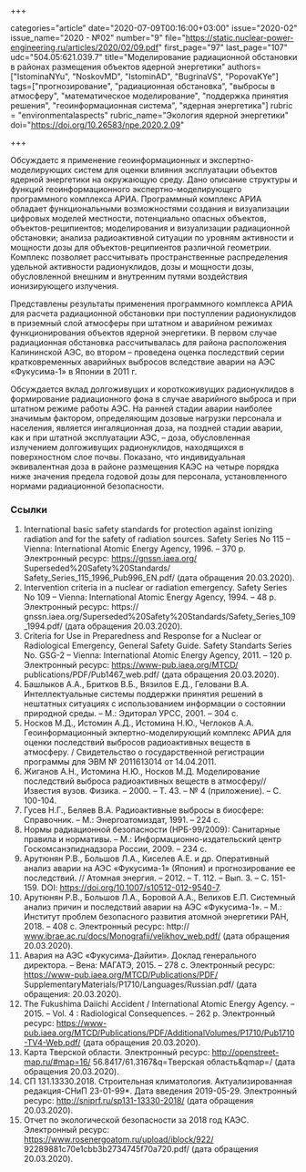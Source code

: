 +++

categories="article"
date="2020-07-09T00:16:00+03:00"
issue="2020-02"
issue_name="2020 - №02"
number="9"
file="https://static.nuclear-power-engineering.ru/articles/2020/02/09.pdf"
first_page="97"
last_page="107"
udc="504.05:621.039.7"
title="Mоделирование радиационной обстановки в районах размещения объектов ядерной энергетики"
authors=["IstominaNYu", "NoskovMD", "IstominAD", "BugrinaVS", "PopovaKYe"]
tags=["прогнозирование", "радиационная обстановка", "выбросы в атмосферу", "математическое моделирование", "поддержка принятия решения", "геоинформационная система", "ядерная энергетика"]
rubric = "environmentalaspects"
rubric_name="Экология ядерной энергетики"
doi="https://doi.org/10.26583/npe.2020.2.09"

+++

Обсуждаетс я применение геоинформационных и экспертно-моделирующих систем для оценки влияния эксплуатации объектов ядерной энергетики на окружающую среду. Дано описание структуры и функций геоинформационного экспертно-моделирующего программного комплекса АРИА. Программный комплекс АРИА обладает функциональными возможностями создания и визуализации цифровых моделей местности, потенциально опасных объектов, объектов-реципиентов; моделирования и визуализации радиационной обстановки; анализа радиоактивной ситуации по уровням активности и мощности дозы для объектов-реципиентов различной геометрии. Комплекс позволяет рассчитывать пространственные распределения удельной активности радионуклидов, дозы и мощности дозы, обусловленной внешним и внутренним путями воздействия ионизирующего излучения. 

Представлены результаты применения программного комплекса АРИА для расчета радиационной обстановки при поступлении радионуклидов в приземный слой атмосферы при штатном и аварийном режимах функционирования объектов ядерной энергетики. В первом случае радиационная обстановка рассчитывалась для района расположения Калининской АЭС, во втором –  проведена оценка последствий серии кратковременных аварийных выбросов вследствие аварии на АЭС «Фукусима-1» в Японии в 2011 г. 

Обсуждается вклад долгоживущих и короткоживущих радионуклидов в формирование радиационного фона в случае аварийного выброса и при штатном режиме работы АЭС. На ранней стадии аварии наиболее значимым фактором, определяющим дозовые нагрузки персонала и населения, является ингаляционная доза, на поздней стадии аварии, как и при штатной эксплуатации АЭС, – доза, обусловленная излучением долгоживущих радионуклидов, находящихся в поверхностном слое почвы. Показано, что индивидуальная эквивалентная доза в районе размещения КАЭС на четыре порядка ниже значения предела годовой дозы для персонала, установленного нормами радиационной безопасности.


### Ссылки

1. International basic safety standards for protection against ionizing radiation and for the safety of radiation sources. Safety Series No 115 – Vienna: International Atomic Energy Agency, 1996. – 370 p. Электронный ресурс: https://gnssn.iaea.org/ Superseded%20Safety%20Standards/ Safety_Series_115_1996_Pub996_EN.pdf/ (дата обращения 20.03.2020). 
2. Intervention criteria in a nuclear or radiation emergency. Safety Series No 109 – Vienna: International Atomic Energy Agency, 1994. – 48 p. Электронный ресурс: https:// gnssn.iaea.org/Superseded%20Safety%20Standards/Safety_Series_109_1994.pdf/ (дата обращения 20.03.2020). 
3. Criteria for Use in Preparedness and Response for a Nuclear or Radiological Emergency, General Safety Guide. Safety Standarts Series No. GSG-2 – Vienna: International Atomic Energy Agency, 2011. – 120 p. Электронный ресурс: https://www-pub.iaea.org/MTCD/ publications/PDF/Pub1467_web.pdf/ (дата обращения 20.03.2020). 
4. Башлыков А.А., Бритков В.Б., Вязилов Е.Д., Геловани В.А. Интеллектуальные системы поддержки принятия решений в нештатных ситуациях с использованием информации о состоянии природной среды. – М.: Эдиторал УРСС, 2001. – 304 с. 
5. Носков М.Д., Истомин А.Д., Истомина Н.Ю., Чеглоков А.А. Геоинформационный экпертно-моделирующий комплекс АРИА для оценки последствий выбросов радиоактивных веществ в атмосферу. / Свидетельство о государственной регистрации программы для ЭВМ № 2011613014 от 14.04.2011. 
6. Жиганов А.Н., Истомина Н.Ю., Носков М.Д. Моделирование последствий выброса радиоактивных веществ в атмосферу// Известия вузов. Физика. – 2000. – T. 43. – № 4 (приложение). – С. 100-104. 
7. Гусев Н.Г., Беляев В.А. Радиоактивные выбросы в биосфере: Справочник. – М.: Энергоатомиздат, 1991. – 224 с. 
8. Нормы радиационной безопасности (НРБ-99/2009): Санитарные правила и нормативы. – М.: Информационно-издательский центр Госкомсанэпиднадзора России, 2009. – 234 с. 
9. Арутюнян Р.В., Большов Л.А., Киселев А.Е. и др. Оперативный анализ аварии на АЭС «Фукусима-1» (Япония) и прогнозирование ее последствий. // Атомная энергия. – 2012. – Т. 112. – Вып. 3. – С. 151-159. DOI: https://doi.org/10.1007/s10512-012-9540-7. 
10. Арутюнян Р.В., Большов Л.А., Боровой А.А., Велихов Е.П. Системный анализ причин и последствий аварии на АЭС «Фукусима-1». – М.: Институт проблем безопасного развития атомной энергетики РАН, 2018. – 408 с. Электронный ресурс: http:// www.ibrae.ac.ru/docs/Monografii/velikhov_web.pdf/ (дата обращения 20.03.2020). 
11. Авария на АЭС «Фукусима-Дайити». Доклад генерального директора. – Вена: МАГАТЭ, 2015. – 278 с. Электронный ресурс: https://www-pub.iaea.org/MTCD/Publications/PDF/ SupplementaryMaterials/P1710/Languages/Russian.pdf/ (дата обращения: 20.03.2020). 
12. The Fukushima Daiichi Accident / International Atomic Energy Agency. – 2015. – Vol. 4 : Radiological Consequences. – 262 p. Электронный ресурс: https://www-pub.iaea.org/MTCD/Publications/PDF/AdditionalVolumes/P1710/Pub1710-TV4-Web.pdf/ (дата обращения 20.03.2020). 
13. Карта Тверской области. Электронный ресурс: http://openstreet-map.ru/#map=16/ 56.8417/61.3167&q=Тверская область&qmap=/ (дата обращения 20.03.2020). 
14. СП 131.13330.2018. Строительная климатология. Актуализированная редакция-СНиП 23-01-99*. Дата введения 2019-05-29. Электронный ресурс: http://sniprf.ru/sp131-13330-2018/ (дата обращения 20.03.2020). 
15. Отчет по экологической безопасности за 2018 год КАЭС. Электронный ресурс: https://www.rosenergoatom.ru/upload/iblock/922/ 92289881c70e1cbb3b2734745f70a720.pdf/ (дата обращения 20.03.2020). 